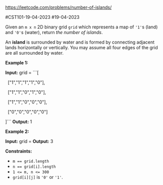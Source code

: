 https://leetcode.com/problems/number-of-islands/

#CST101-19-04-2023
#19-04-2023 

Given an `m x n` 2D binary grid `grid` which represents a map of `'1'`s (land) and `'0'`s (water), return _the number of islands_.

An **island** is surrounded by water and is formed by connecting adjacent lands horizontally or vertically. You may assume all four edges of the grid are all surrounded by water.

**Example 1:**

**Input:** grid = ```[

  ["1","1","1","1","0"],

  ["1","1","0","1","0"],

  ["1","1","0","0","0"],

  ["0","0","0","0","0"]

]```
**Output:** 1

**Example 2:**

**Input:** grid = 
**Output:** 3

**Constraints:**

-   `m == grid.length`
-   `n == grid[i].length`
-   `1 <= m, n <= 300`
-   `grid[i][j]` is `'0'` or `'1'`.